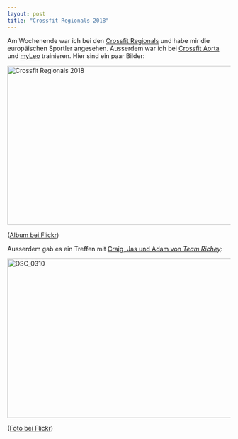 ```yaml
---
layout: post
title: "Crossfit Regionals 2018"
---
```

Am Wochenende war ich bei den [Crossfit Regionals][0] und habe mir die europäischen Sportler angesehen. Ausserdem war ich bei [Crossfit Aorta][1] und [myLeo][2] trainieren. Hier sind ein paar Bilder:

<a data-flickr-embed="true"  href="https://www.flickr.com/photos/cringe/albums/72157669252891348" title="Crossfit Regionals 2018"><img src="https://farm1.staticflickr.com/963/42253132901_4e319dafa7_z.jpg" width="640" height="360" alt="Crossfit Regionals 2018"></a><script async src="//embedr.flickr.com/assets/client-code.js" charset="utf-8"></script>

([Album bei Flickr][4])

Ausserdem gab es ein Treffen mit [Craig, Jas und Adam von *Team Richey*][3]:

<a data-flickr-embed="true"  href="https://www.flickr.com/photos/cringe/28379976728/in/album-72157669252891348/" title="DSC_0310"><img src="https://farm1.staticflickr.com/969/28379976728_7eb38dbc93_z.jpg" width="640" height="360" alt="DSC_0310"></a><script async src="//embedr.flickr.com/assets/client-code.js" charset="utf-8"></script>

([Foto bei Flickr][5])

[0]: https://games.crossfit.com/workouts/regionals/2018
[1]: https://crossfitaorta.com/
[2]: https://www.myleo.de/
[3]: https://www.youtube.com/channel/UC1lfnF3avRvtFm_wajLLhyg
[4]: https://www.flickr.com/photos/cringe/albums/72157669252891348
[5]: https://www.flickr.com/photos/cringe/28379976728/in/album-72157669252891348/
